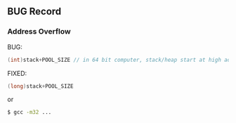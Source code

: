 ## BUG Record

### Address Overflow

BUG:

```c
(int)stack+POOL_SIZE // in 64 bit computer, stack/heap start at high address that occupy 8 bytes
```

FIXED:

```c
(long)stack+POOL_SIZE
```

or

```sh
$ gcc -m32 ...
```

